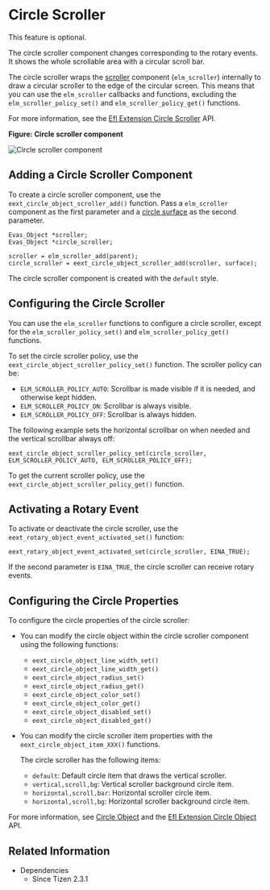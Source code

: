 # Circle Scroller

This feature is optional.

The circle scroller component changes corresponding to the rotary events. It shows the whole scrollable area with a circular scroll bar.

The circle scroller wraps the [scroller](../container-scroller.md) component (`elm_scroller`) internally to draw a circular scroller to the edge of the circular screen. This means that you can use the `elm_scroller` callbacks and functions, excluding the `elm_scroller_policy_set()` and `elm_scroller_policy_get()` functions.

For more information, see the [Efl Extension Circle Scroller](../../../../api/wearable/latest/group__CAPI__EFL__EXTENSION__CIRCLE__SCROLLER__MODULE.html) API.

**Figure: Circle scroller component**

![Circle scroller component](./media/circle_scroller.png)

## Adding a Circle Scroller Component

To create a circle scroller component, use the `eext_circle_object_scroller_add()` function. Pass a `elm_scroller` component as the first parameter and a [circle surface](component-circle-surface.md) as the second parameter.

```
Evas_Object *scroller;
Evas_Object *circle_scroller;

scroller = elm_scroller_add(parent);
circle_scroller = eext_circle_object_scroller_add(scroller, surface);
```

The circle scroller component is created with the `default` style.

## Configuring the Circle Scroller

You can use the `elm_scroller` functions to configure a circle scroller, except for the `elm_scroller_policy_set()` and `elm_scroller_policy_get()` functions.

To set the circle scroller policy, use the `eext_circle_object_scroller_policy_set()` function. The scroller policy can be:

- `ELM_SCROLLER_POLICY_AUTO`: Scrollbar is made visible if it is needed, and otherwise kept hidden.
- `ELM_SCROLLER_POLICY_ON`: Scrollbar is always visible.
- `ELM_SCROLLER_POLICY_OFF`: Scrollbar is always hidden.

The following example sets the horizontal scrollbar on when needed and the vertical scrollbar always off:

```
eext_circle_object_scroller_policy_set(circle_scroller, ELM_SCROLLER_POLICY_AUTO, ELM_SCROLLER_POLICY_OFF);
```

To get the current scroller policy, use the `eext_circle_object_scroller_policy_get()` function.

## Activating a Rotary Event

To activate or deactivate the circle scroller, use the `eext_rotary_object_event_activated_set()` function:

```
eext_rotary_object_event_activated_set(circle_scroller, EINA_TRUE);
```

If the second parameter is `EINA_TRUE`, the circle scroller can receive rotary events.

## Configuring the Circle Properties

To configure the circle properties of the circle scroller:

- You can modify the circle object within the circle scroller component using the following functions:

  - `eext_circle_object_line_width_set()`
  - `eext_circle_object_line_width_get()`
  - `eext_circle_object_radius_set()`
  - `eext_circle_object_radius_get()`
  - `eext_circle_object_color_set()`
  - `eext_circle_object_color_get()`
  - `eext_circle_object_disabled_set()`
  - `eext_circle_object_disabled_get()`

- You can modify the circle scroller item properties with the `eext_circle_object_item_XXX()` functions.

  The circle scroller has the following items:

  - `default`: Default circle item that draws the vertical scroller.
  - `vertical,scroll,bg`: Vertical scroller background circle item.
  - `horizontal,scroll,bar`: Horizontal scroller circle item.
  - `horizontal,scroll,bg`: Horizontal scroller background circle item.

For more information, see [Circle Object](component-circle-object.md) and the [Efl Extension Circle Object](../../../../api/wearable/latest/group__CAPI__EFL__EXTENSION__CIRCLE__OBJECT__MODULE.html) API.

## Related Information
- Dependencies
  - Since Tizen 2.3.1
